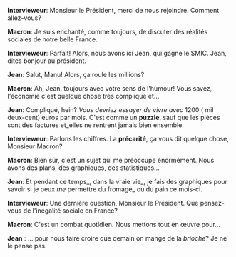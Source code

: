 **Intervieweur**: Monsieur le Président, merci de nous rejoindre. Comment allez-vous?

**Macron**: Je suis enchanté, comme toujours, de discuter des réalités sociales de notre belle France.

**Intervieweur**: Parfait! Alors, nous avons ici Jean, qui gagne le SMIC. Jean, dites bonjour au président.

**Jean**: Salut, Manu! Alors, ça roule les millions?

**Macron**: Ah, Jean, toujours avec votre sens de l'humour! Vous savez, l'économie c'est quelque chose très compliqué et…

**Jean**: Compliqué, hein? *Vous devriez essayer de vivre avec* 1200 ( mil deux-cent) euros par mois. C'est comme un **puzzle**, sauf que les pièces sont des factures et_elles ne rentrent jamais bien ensemble.

**Intervieweur**: Parlons les chiffres. La **précarité**, ça vous dit quelque chose, Monsieur Macron?

**Macron**: Bien sûr, c'est un sujet qui me préoccupe énormément. Nous avons des plans, des graphiques, des statistiques...

**Jean**: Et pendant ce temps_, dans la vraie vie_, je fais des graphiques pour savoir si je peux *me* permettre du fromage_ ou du pain ce mois-ci.

**Intervieweur**: Une dernière question, Monsieur le Président. Que  pensez-vous de l'inégalité sociale en France?

**Macron**: C'est un combat quotidien. Nous mettons tout en œuvre pour...

**Jean** : ... pour nous faire croire que demain on mange de la *brioche*? Je ne le pense pas.